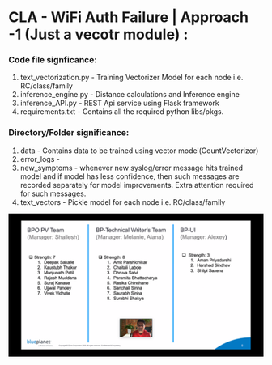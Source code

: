# CLA - WiFi Auth Failure | Approach -1 (Just a vecotr module) :

### Code file signficance:
 1. text_vectorization.py - Training Vectorizer Model for each node i.e. RC/class/family
 2. inference_engine.py - Distance calculations and Inference engine 
 3. inference_API.py - REST Api service using Flask framework
 4. requirements.txt - Contains all the required python libs/pkgs.
 
### Directory/Folder significance:
 1. data - Contains data to be trained using vector model(CountVectorizor)
 2. error_logs - 
 3. new_symptoms - whenever new syslog/error message hits trained model and if model has less confidence, then such messages are recorded separately for model improvements. Extra attention required for such messages.
 4. text_vectors - Pickle model for each node i.e. RC/class/family

![Alt text](SS/Screen%20Shot%202020-09-29%20at%203.13.15%20PM%20(2).png?raw=true "Title")
